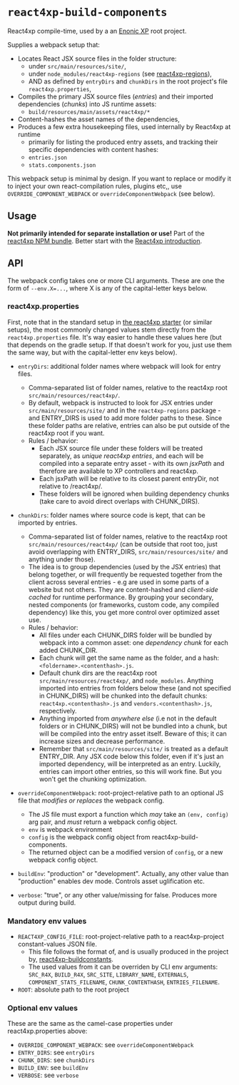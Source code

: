 # `react4xp-build-components`

React4xp compile-time, used by a an [Enonic XP](https://developer.enonic.com/) root project.

Supplies a webpack setup that:
  - Locates React JSX source files in the folder structure:
    - under `src/main/resources/site/`,
    - under `node_modules/react4xp-regions` (see [react4xp-regions](https://www.npmjs.com/package/react4xp-regions)),
    - AND as defined by `entryDirs` and `chunkDirs` in the root project's file `react4xp.properties`,
  - Compiles the primary JSX source files (_entries_) and their imported dependencies (_chunks_) into JS runtime assets:
    - `build/resources/main/assets/react4xp/*`
  - Content-hashes the asset names of the dependencies,
  - Produces a few extra housekeeping files, used internally by React4xp at runtime
    - primarily for listing the produced entry assets, and tracking their specific dependencies with content hashes:
    - `entries.json`
    - `stats.components.json`

This webpack setup is minimal by design. If you want to replace or modify it to inject your own react-compilation rules, plugins etc,, use `OVERRIDE_COMPONENT_WEBPACK` or `overrideComponentWebpack` (see below).

## Usage

**Not primarily intended for separate installation or use!** Part of the [react4xp NPM bundle](https://www.npmjs.com/package/react4xp). Better start with the [React4xp introduction](https://developer.enonic.com/templates/react4xp).

## API

The webpack config takes one or more CLI arguments. These are one the form of `--env.X=...`, where X is any of the capital-letter keys below.

### react4xp.properties

First, note that in the standard setup in [the react4xp starter](https://github.com/enonic/starter-react4xp) (or similar setups), the most commonly changed values stem directly from the `react4xp.properties` file. It's way easier to handle these values here (but that depends on the gradle setup. If that doesn't work for you, just use them the same way, but with the capital-letter env keys below).

  - `entryDirs`: additional folder names where webpack will look for entry files.
    - Comma-separated list of folder names, relative to the react4xp root `src/main/resources/react4xp/`.
    - By default, webpack is instructed to look for JSX entries under `src/main/resources/site/` and in the `react4xp-regions` package - and ENTRY_DIRS is used to add more folder paths to these. Since these folder paths are relative, entries can also be put outside of the react4xp root if you want.
    - Rules / behavior:
      - Each JSX source file under these folders will be treated separately, as _unique react4xp entries_, and each will be compiled into a separate entry asset - with its own _jsxPath_ and therefore are available to XP controllers and react4xp.
      - Each jsxPath will be relative to its closest parent entryDir, not relative to /react4xp/.
      - These folders will be ignored when building dependency chunks (take care to avoid direct overlaps with CHUNK_DIRS).

  - `chunkDirs`: folder names where source code is kept, that can be imported by entries.
    - Comma-separated list of folder names, relative to the react4xp root `src/main/resources/react4xp/` (can be outside that root too, just avoid overlapping with ENTRY_DIRS, `src/main/resources/site/` and anything under those).
    - The idea is to group dependencies (used by the JSX entries) that belong together, or will frequently be requested together from the client across several entries - e.g are used in some parts of a website but not others. They are content-hashed and _client-side cached_ for runtime performance. By grouping your secondary, nested components (or frameworks, custom code, any compiled dependency) like this, you get more control over optimized asset use.
    - Rules / behavior:
      - All files under each CHUNK_DIRS folder will be bundled by webpack into a common asset: one _dependency chunk_ for each added CHUNK_DIR.
      - Each chunk will get the same name as the folder, and a hash: `<foldername>.<contenthash>.js`.
      - Default chunk dirs are the react4xp root `src/main/resources/react4xp/`, and `node_modules`. Anything imported into entries from folders below these (and not specified in CHUNK_DIRS) will be chunked into the default chunks: `react4xp.<contenthash>.js` and `vendors.<contenthash>.js`, respectively.
      - Anything imported from _anywhere else_ (i.e not in the default folders or in CHUNK_DIRS) will not be bundled into a chunk, but will be compiled into the entry asset itself. Beware of this; it can increase sizes and decrease performance.
      - Remember that `src/main/resources/site/` is treated as a default ENTRY_DIR. Any JSX code below this folder, even if it's just an imported dependency, will be interpreted as an entry. Luckily, entries can import other entries, so this will work fine. But you won't get the chunking optimization.

  - `overrideComponentWebpack`: root-project-relative path to an optional JS file that _modifies or replaces_ the webpack config.
    - The JS file must export a function which _may_ take an `(env, config)` arg pair, and _must_ return a webpack config object.
    - `env` is webpack environment
    - `config` is the webpack config object from react4xp-build-components.
    - The returned object can be a modified version of `config`, or a new webpack config object.

  - `buildEnv`: "production" or "development". Actually, any other value than "production" enables dev mode. Controls asset uglification etc.

  - `verbose`: "true", or any other value/missing for false. Produces more output during build.



### Mandatory env values

  - `REACT4XP_CONFIG_FILE`: root-project-relative path to a react4xp-project constant-values JSON file.
    - This file follows the format of, and is usually produced in the project by, [react4xp-buildconstants](https://www.npmjs.com/package/react4xp-buildconstants).
    - The used values from it can be overriden by CLI env arguments: `SRC_R4X`, `BUILD_R4X`, `SRC_SITE`, `LIBRARY_NAME`, `EXTERNALS`, `COMPONENT_STATS_FILENAME`, `CHUNK_CONTENTHASH`, `ENTRIES_FILENAME`.
  - `ROOT`: absolute path to the root project

### Optional env values

These are the same as the camel-case properties under react4xp.properties above:
  - `OVERRIDE_COMPONENT_WEBPACK`: see `overrideComponentWebpack`
  - `ENTRY_DIRS`: see `entryDirs`
  - `CHUNK_DIRS`: see `chunkDirs`
  - `BUILD_ENV`: see `buildEnv`
  - `VERBOSE`: see `verbose`
